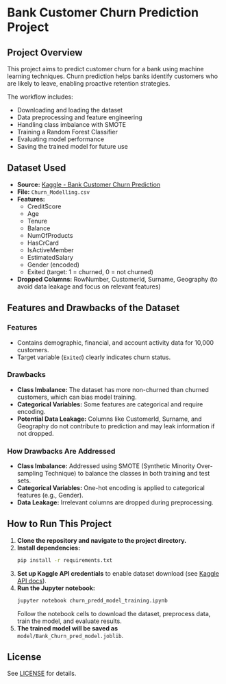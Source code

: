 # Bank Customer Churn Prediction Project

## Project Overview
This project aims to predict customer churn for a bank using machine learning techniques. Churn prediction helps banks identify customers who are likely to leave, enabling proactive retention strategies.

The workflow includes:
- Downloading and loading the dataset
- Data preprocessing and feature engineering
- Handling class imbalance with SMOTE
- Training a Random Forest Classifier
- Evaluating model performance
- Saving the trained model for future use

## Dataset Used
- **Source:** [Kaggle - Bank Customer Churn Prediction](https://www.kaggle.com/datasets/shantanudhakadd/bank-customer-churn-prediction)
- **File:** `Churn_Modelling.csv`
- **Features:**
  - CreditScore
  - Age
  - Tenure
  - Balance
  - NumOfProducts
  - HasCrCard
  - IsActiveMember
  - EstimatedSalary
  - Gender (encoded)
  - Exited (target: 1 = churned, 0 = not churned)
- **Dropped Columns:** RowNumber, CustomerId, Surname, Geography (to avoid data leakage and focus on relevant features)

## Features and Drawbacks of the Dataset
### Features
- Contains demographic, financial, and account activity data for 10,000 customers.
- Target variable (`Exited`) clearly indicates churn status.

### Drawbacks
- **Class Imbalance:** The dataset has more non-churned than churned customers, which can bias model training.
- **Categorical Variables:** Some features are categorical and require encoding.
- **Potential Data Leakage:** Columns like CustomerId, Surname, and Geography do not contribute to prediction and may leak information if not dropped.

### How Drawbacks Are Addressed
- **Class Imbalance:** Addressed using SMOTE (Synthetic Minority Over-sampling Technique) to balance the classes in both training and test sets.
- **Categorical Variables:** One-hot encoding is applied to categorical features (e.g., Gender).
- **Data Leakage:** Irrelevant columns are dropped during preprocessing.

## How to Run This Project
1. **Clone the repository and navigate to the project directory.**
2. **Install dependencies:**
   ```bash
   pip install -r requirements.txt
   ```
3. **Set up Kaggle API credentials** to enable dataset download (see [Kaggle API docs](https://www.kaggle.com/docs/api)).
4. **Run the Jupyter notebook:**
   ```bash
   jupyter notebook churn_predd_model_training.ipynb
   ```
   Follow the notebook cells to download the dataset, preprocess data, train the model, and evaluate results.
5. **The trained model will be saved as** `model/Bank_Churn_pred_model.joblib`.

## License
See [LICENSE](LICENSE) for details.
